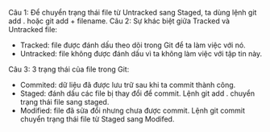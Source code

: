 Câu 1:
Để chuyển trạng thái file từ Untracked sang Staged, ta dùng lệnh git add . hoặc git add + filename.
Câu 2:
Sự khác biệt giữa Tracked và Untracked file:
- Tracked: file được đánh dấu theo dõi trong Git để ta làm việc với nó.
- Untracked: file không được đánh dấu vì ta không làm việc với tập tin này.

Câu 3:
3 trạng thái của file trong Git:
- Commited: dữ liệu đã được lưu trữ sau khi ta commit thành công.
- Staged: đánh dấu các file bị thay đổi để commit.
Lệnh git add . chuyển trạng thái file sang staged.
- Modified: file đã sửa đổi nhưng chưa được commit.
Lệnh git commit chuyển trạng thái file từ Staged sang Modifed.
